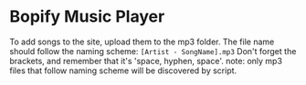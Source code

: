 # Bopify Music Player
To add songs to the site, upload them to the mp3 folder. The file name should follow the naming scheme:
`[Artist - SongName].mp3`
Don't forget the brackets, and remember that it's 'space, hyphen, space'. note: only mp3 files that follow naming scheme will be discovered by script.
